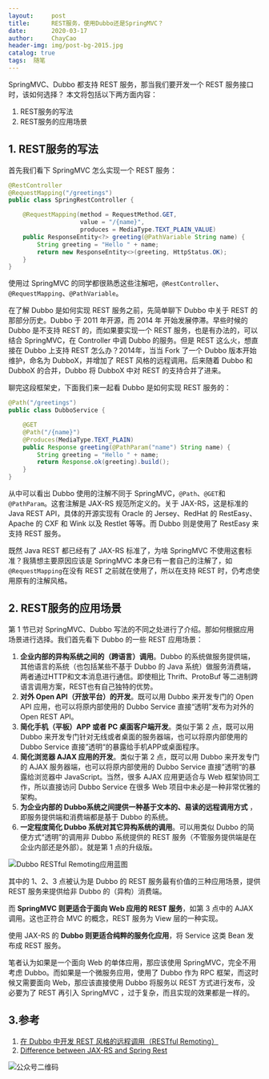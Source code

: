 ```yaml
---
layout:     post
title:      REST服务，使用Dubbo还是SpringMVC？
date:       2020-03-17
author:     ChayCao
header-img: img/post-bg-2015.jpg 
catalog: true
tags:  随笔
---
```






SpringMVC、Dubbo 都支持 REST 服务，那当我们要开发一个 REST 服务接口时，该如何选择？
本文将包括以下两方面内容：

1. REST服务的写法
2. REST服务的应用场景

## 1. REST服务的写法

首先我们看下 SpringMVC 怎么实现一个 REST 服务：

```java
@RestController
@RequestMapping("/greetings")
public class SpringRestController {

    @RequestMapping(method = RequestMethod.GET,
                    value = "/{name}", 
                    produces = MediaType.TEXT_PLAIN_VALUE)
    public ResponseEntity<?> greeting(@PathVariable String name) {
        String greeting = "Hello " + name;
        return new ResponseEntity<>(greeting, HttpStatus.OK);
    }
}
```

使用过 SpringMVC 的同学都很熟悉这些注解吧，`@RestController`、`@RequestMapping`、`@PathVariable`。

在了解 Dubbo 是如何实现 REST 服务之前，先简单聊下 Dubbo 中关于 REST 的那部分历史。Dubbo 于 2011 年开源，而 2014 年 开始发展停滞。早些时候的 Dubbo 是不支持 REST 的，而如果要实现一个 REST 服务，也是有办法的，可以结合 SpringMVC，在 Controller 中调 Dubbo 的服务。但是 REST 这么火，想直接在 Dubbo 上支持 REST 怎么办？2014年，当当 Fork 了一个 Dubbo 版本开始维护，命名为 DubboX，并增加了 REST 风格的远程调用。后来随着 Dubbo 和 DubboX 的合并，Dubbo 将 DubboX 中对 REST 的支持合并了进来。

聊完这段框架史，下面我们来一起看 Dubbo 是如何实现 REST 服务的：

```java
@Path("/greetings")
public class DubboService {

    @GET
    @Path("/{name}")
    @Produces(MediaType.TEXT_PLAIN)
    public Response greeting(@PathParam("name") String name) {
        String greeting = "Hello " + name;
        return Response.ok(greeting).build();
    }
}
```

从中可以看出 Dubbo 使用的注解不同于 SpringMVC，`@Path`、`@GET`和`@PathParam`。这套注解是 JAX-RS 规范所定义的。关于 JAX-RS，这是标准的 Java REST API，具体的开源实现有 Oracle 的 Jersey、RedHat 的 RestEasy、Apache 的 CXF 和 Wink 以及 Restlet 等等。而 Dubbo 则是使用了 RestEasy 来支持 REST 服务。

既然 Java REST 都已经有了 JAX-RS 标准了，为啥 SpringMVC 不使用这套标准？我猜想主要原因应该是 SpringMVC 本身已有一套自己的注解了，如 `@RequestMapping`在没有 REST 之前就在使用了，所以在支持 REST 时，仍考虑使用原有的注解风格。

## 2. REST服务的应用场景

第 1 节已对 SpringMVC、Dubbo 写法的不同之处进行了介绍。那如何根据应用场景进行选择。我们首先看下 Dubbo 的一些 REST 应用场景：

1. **企业内部的异构系统之间的（跨语言）调用**。Dubbo 的系统做服务提供端，其他语言的系统（也包括某些不基于 Dubbo 的 Java 系统）做服务消费端，两者通过HTTP和文本消息进行通信。即使相比 Thrift、ProtoBuf 等二进制跨语言调用方案，REST也有自己独特的优势。
2. **对外 Open API（开放平台）的开发**。既可以用 Dubbo 来开发专门的 Open API 应用，也可以将原内部使用的 Dubbo Service 直接“透明”发布为对外的Open REST API。
3. **简化手机（平板）APP 或者 PC 桌面客户端开发**。类似于第 2 点，既可以用Dubbo 来开发专门针对无线或者桌面的服务器端，也可以将原内部使用的Dubbo Service 直接”透明“的暴露给手机APP或桌面程序。
4. **简化浏览器 AJAX 应用的开发**。类似于第 2 点，既可以用 Dubbo 来开发专门的 AJAX 服务器端，也可以将原内部使用的 Dubbo Service 直接”透明“的暴露给浏览器中 JavaScript。当然，很多 AJAX 应用更适合与 Web 框架协同工作，所以直接访问 Dubbo Service 在很多 Web 项目中未必是一种非常优雅的架构。
5. **为企业内部的 Dubbo系统之间提供一种基于文本的、易读的远程调用方式**
，即服务提供端和消费端都是基于 Dubbo 的系统。
6. **一定程度简化 Dubbo 系统对其它异构系统的调用**。可以用类似 Dubbo 的简便方式“透明”的调用非 Dubbo 系统提供的 REST 服务（不管服务提供端是在企业内部还是外部）。就是第 1 点的升级版。

![Dubbo RESTful Remoting应用蓝图](https://user-gold-cdn.xitu.io/2020/3/17/170e8769a42a610f?w=720&h=540&f=jpeg&s=206610)

其中的 1、2、3 点被认为是 Dubbo 的 REST 服务最有价值的三种应用场景，提供 REST 服务来提供给非 Dubbo 的（异构）消费端。

而 **SpringMVC 则更适合于面向 Web 应用的 REST 服务**，如第 3 点中的 AJAX 调用。这也正符合 MVC 的概念，REST 服务为 View 层的一种实现。

使用 JAX-RS 的 **Dubbo 则更适合纯粹的服务化应用**，将 Service 这类 Bean 发布成 REST 服务。

笔者认为如果是一个面向 Web 的单体应用，那应该使用 SpringMVC，完全不用考虑 Dubbo。而如果是一个微服务应用，使用了 Dubbo 作为 RPC 框架，而这时候又需要面向 Web，那应该直接使用 Dubbo 将服务以 REST 方式进行发布，没必要为了 REST 再引入 SpringMVC ，过于复杂，而且实现的效果都是一样的。



## 3.参考

1. [在 Dubbo 中开发 REST 风格的远程调用（RESTful Remoting）](https://dubbo.apache.org/zh-cn/docs/user/rest.html)
2. [Difference between JAX-RS and Spring Rest](https://stackoverflow.com/questions/42944777/difference-between-jax-rs-and-spring-rest)



![公众号二维码](https://i2.tiimg.com/717558/a410997819862ca9.png)
